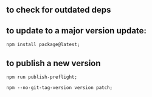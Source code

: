 ## to check for outdated deps

## to update to a major version update:

    npm install package@latest;

## to publish a new version

    npm run publish-preflight;

    npm --no-git-tag-version version patch;
